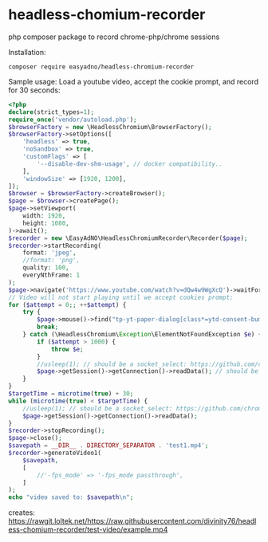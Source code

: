 # headless-chomium-recorder
php composer package to record chrome-php/chrome sessions

Installation: 
```
composer require easyadno/headless-chromium-recorder
```

Sample usage:
Load a youtube video, accept the cookie prompt, and record for 30 seconds:
```php
<?php
declare(strict_types=1);
require_once('vendor/autoload.php');
$browserFactory = new \HeadlessChromium\BrowserFactory();
$browserFactory->setOptions([
    'headless' => true,
    'noSandbox' => true,
    'customFlags' => [
        '--disable-dev-shm-usage', // docker compatibility..
    ],
    'windowSize' => [1920, 1200],
]);
$browser = $browserFactory->createBrowser();
$page = $browser->createPage();
$page->setViewport(
    width: 1920,
    height: 1080,
)->await();
$recorder = new \EasyAdNO\HeadlessChromiumRecorder\Recorder($page);
$recorder->startRecording(
    format: 'jpeg',
    //format: 'png', 
    quality: 100,
    everyNthFrame: 1
);
$page->navigate('https://www.youtube.com/watch?v=dQw4w9WgXcQ')->waitForNavigation(\HeadlessChromium\Page::LOAD);
// Video will not start playing until we accept cookies prompt:
for ($attempt = 0;; ++$attempt) {
    try {
        $page->mouse()->find("tp-yt-paper-dialog[class*=ytd-consent-bump] button", 3)->click();
        break;
    } catch (\HeadlessChromium\Exception\ElementNotFoundException $e) {
        if ($attempt > 1000) {
            throw $e;
        }
        //usleep(1); // should be a socket_select: https://github.com/chrome-php/wrench/pull/17
        $page->getSession()->getConnection()->readData(); // should be a socket_select...
    }
}
$targetTime = microtime(true) + 30;
while (microtime(true) < $targetTime) {
    //usleep(1); // should be a socket_select: https://github.com/chrome-php/wrench/pull/17
    $page->getSession()->getConnection()->readData();
}
$recorder->stopRecording();
$page->close();
$savepath = __DIR__ . DIRECTORY_SEPARATOR . 'test1.mp4';
$recorder->generateVideo1(
    $savepath,
    [
        //'-fps_mode' => '-fps_mode passthrough',
    ]
);
echo "video saved to: $savepath\n";
```
creates: https://rawgit.loltek.net/https://raw.githubusercontent.com/divinity76/headless-chomium-recorder/test-video/example.mp4
